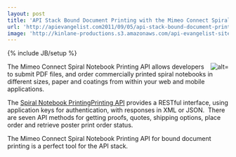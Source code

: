 ```yaml
---
layout: post
title: 'API Stack Bound Document Printing with the Mimeo Connect Spiral Notebook Printing API'
url: 'http://apievangelist.com2011/09/05/api-stack-bound-document-printing-with-the-mimeo-connect-spiral-notebook-printing-api/'
image: 'http://kinlane-productions.s3.amazonaws.com/api-evangelist-site/blog/Spiral-Notebook-Example-Image.png'
---
```

{% include JB/setup %}
<p>
     <img src="http://kinlane-productions.s3.amazonaws.com/mimeo/Spiral-Notebook-Example-Image.png" alt=" alt=" align="right" />The Mimeo Connect Spiral Notebook Printing API allows developers to submit PDF files, and order commercially printed spiral notebooks in different sizes, paper and coatings from within your web and mobile applications.
</p>
<p>
     The <a title="Spiral Notebook Printing API" href="&quot;http:/mimeoconnect.3scale.net/wiki/spiral-notebook-printing-api">Spiral Notebook PrintingPrinting API</a> provides a RESTful interface, using application keys for authentication, with responses in XML or JSON.  There are seven API methods for getting proofs, quotes, shipping options, place order and retrieve poster print order status.
</p>
<p>
     The Mimeo Connect Spiral Notebook Printing API for bound document printing is a perfect tool for the API stack.
</p>
